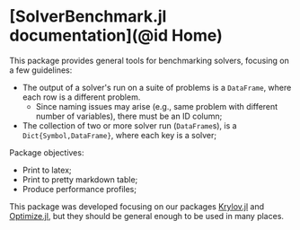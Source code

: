 # [SolverBenchmark.jl documentation](@id Home)

This package provides general tools for benchmarking solvers, focusing on a few
guidelines:
- The output of a solver's run on a suite of problems is a `DataFrame`, where each row
  is a different problem.
  - Since naming issues may arise (e.g., same problem with different number of
    variables), there must be an ID column;
- The collection of two or more solver run (`DataFrame`s), is a
  `Dict{Symbol,DataFrame}`, where each key is a solver;

Package objectives:
- Print to latex;
- Print to pretty markdown table;
- Produce performance profiles;

This package was developed focusing on our packages
[Krylov.jl](https://github.com/JuliaSmoothOptimizers/Krylov.jl) and
[Optimize.jl](https://github.com/JuliaSmoothOptimizers/Optimize.jl), but they should be
general enough to be used in many places.

